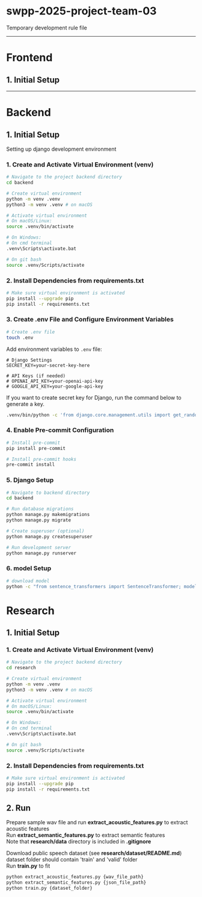 # swpp-2025-project-team-03

Temporary development rule file

---

# Frontend

## 1. Initial Setup

---

# Backend

## 1. Initial Setup

Setting up django development environment

### 1. Create and Activate Virtual Environment (venv)

```bash
# Navigate to the project backend directory
cd backend

# Create virtual environment
python -m venv .venv
python3 -m venv .venv # on macOS

# Activate virtual environment
# On macOS/Linux:
source .venv/bin/activate

# On Windows:
# On cmd terminal
.venv\Scripts\activate.bat

# On git bash
source .venv/Scripts/activate
```

### 2. Install Dependencies from requirements.txt

```bash
# Make sure virtual environment is activated
pip install --upgrade pip
pip install -r requirements.txt
```

### 3. Create .env File and Configure Environment Variables

```bash
# Create .env file
touch .env
```

Add environment variables to `.env` file:

```env
# Django Settings
SECRET_KEY=your-secret-key-here

# API Keys (if needed)
# OPENAI_API_KEY=your-openai-api-key
# GOOGLE_API_KEY=your-google-api-key
```

If you want to create secret key for Django, run the command below to generate a key.

```bash
.venv/bin/python -c 'from django.core.management.utils import get_random_secret_key; print(get_random_secret_key())'
```

### 4. Enable Pre-commit Configuration

```bash
# Install pre-commit
pip install pre-commit

# Install pre-commit hooks
pre-commit install
```

### 5. Django Setup

```bash
# Navigate to backend directory
cd backend

# Run database migrations
python manage.py makemigrations
python manage.py migrate

# Create superuser (optional)
python manage.py createsuperuser

# Run development server
python manage.py runserver
```

### 6. model Setup

```bash
# download model
python -c "from sentence_transformers import SentenceTransformer; model = SentenceTransformer('snunlp/KR-SBERT-V40K-klueNLI-augSTS'); model.save('submissions/utils/KR_SBERT_local')"
```

# Research

## 1. Initial Setup

### 1. Create and Activate Virtual Environment (venv)

```bash
# Navigate to the project backend directory
cd research

# Create virtual environment
python -m venv .venv
python3 -m venv .venv # on macOS

# Activate virtual environment
# On macOS/Linux:
source .venv/bin/activate

# On Windows:
# On cmd terminal
.venv\Scripts\activate.bat

# On git bash
source .venv/Scripts/activate
```

### 2. Install Dependencies from requirements.txt

```bash
# Make sure virtual environment is activated
pip install --upgrade pip
pip install -r requirements.txt
```

## 2. Run

Prepare sample wav file and run **extract_acoustic_features.py** to extract acoustic features  
Run **extract_semantic_features.py** to extract semantic features  
Note that **research/data** directory is included in **.gitignore**

Download public speech dataset (see **research/dataset/README.md**)  
dataset folder should contain 'train' and 'valid' folder  
Run **train.py** to fit

```bash
python extract_acoustic_features.py {wav_file_path}
python extract_semantic_features.py {json_file_path}
python train.py {dataset_folder}
```
